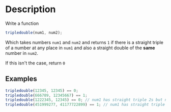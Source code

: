 # Description

Write a function

```javascript
tripledouble(num1, num2);
```

Which takes numbers `num1` and `num2` and returns `1` if there is a straight triple of a number at any place in `num1` and also a straight double of the **same** number in `num2`.

If this isn't the case, return `0`

## Examples

```javascript
tripledouble(12345, 12345) == 0;
tripledouble(666789, 12345667) == 1;
tripledouble(1222345, 12345) == 0; // num1 has straight triple 2s but num2 has only a single 2
tripledouble(451999277, 41177722899) == 1; // num1 has straight triple 999s and // num2 has straight double 99s
```
